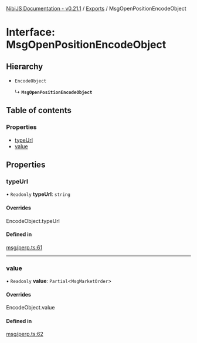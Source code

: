 [NibiJS Documentation - v0.21.1](../intro.md) / [Exports](../modules.md) / MsgOpenPositionEncodeObject

# Interface: MsgOpenPositionEncodeObject

## Hierarchy

- `EncodeObject`

  ↳ **`MsgOpenPositionEncodeObject`**

## Table of contents

### Properties

- [typeUrl](MsgOpenPositionEncodeObject.md#typeurl)
- [value](MsgOpenPositionEncodeObject.md#value)

## Properties

### typeUrl

• `Readonly` **typeUrl**: `string`

#### Overrides

EncodeObject.typeUrl

#### Defined in

[msg/perp.ts:61](https://github.com/NibiruChain/ts-sdk/blob/9a2ed4a/packages/nibijs/src/msg/perp.ts#L61)

---

### value

• `Readonly` **value**: `Partial`<`MsgMarketOrder`\>

#### Overrides

EncodeObject.value

#### Defined in

[msg/perp.ts:62](https://github.com/NibiruChain/ts-sdk/blob/9a2ed4a/packages/nibijs/src/msg/perp.ts#L62)
